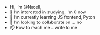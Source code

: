 - Hi, I’m @Nacell, 
- 👀 I’m interested in studying, i'm 0 now
- 🌱 I’m currently learning JS frontend, Pyton
- 💞️ I’m looking to collaborate on ... no
- 📫 How to reach me ...write to me

<!---
Nacell/Nacell is a ✨ special ✨ repository because its `README.md` (this file) appears on your GitHub profile.
You can click the Preview link to take a look at your changes.
--->

